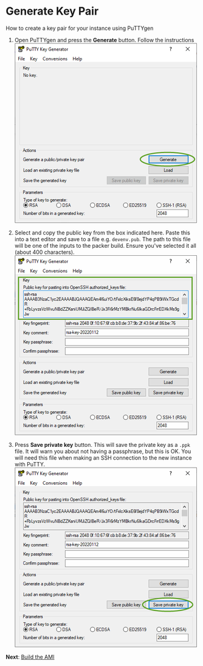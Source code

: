 # Generate Key Pair

How to create a key pair for your instance using PuTTYgen

1. Open PuTTYgen and press the **Generate** button. Follow the instructions
![Generate](./kp1.gif)

1. Select and copy the public key from the box indicated here. Paste this into a text editor and save to a file e.g. `devenv.pub`. The path to this file will be one of the inputs to the packer build. Ensure you've selected it all (about 400 characters).
![Generate](./kp2.gif)

1. Press **Save private key** button. This will save the private key as a `.ppk` file. It will warn you about not having a passphrase, but this is OK.  You will need this file when making an SSH connection to the new instance with PuTTY.
![Generate](./kp3.gif)


**Next**: [Build the AMI](./ami.md)